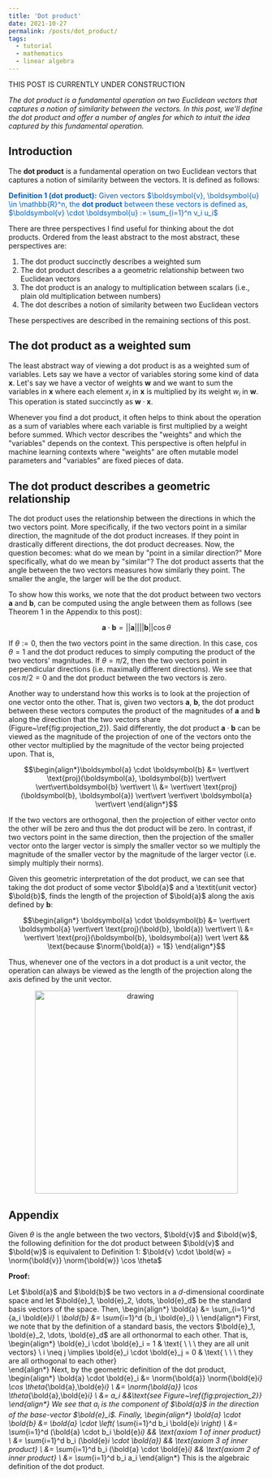 ```yaml
---
title: 'Dot product'
date: 2021-10-27
permalink: /posts/dot_product/
tags:
  - tutorial
  - mathematics
  - linear algebra
---
```


THIS POST IS CURRENTLY UNDER CONSTRUCTION

_The dot product is a fundamental operation on two Euclidean vectors that captures a notion of similarity between the vectors. In this post, we'll define the dot product and offer a number of angles for which to intuit the idea captured by this fundamental operation._

Introduction
------------

The **dot product** is a fundamental operation on two Euclidean vectors that captures a notion of similarity between the vectors. It is defined as follows:

<span style="color:#0060C6">**Definition 1 (dot product):** Given vectors $\boldsymbol{v}, \boldsymbol{u} \in \mathbb{R}^n, the **dot product** between these vectors is defined as, $\boldsymbol{v} \cdot \boldsymbol{u} := \sum_{i=1}^n v_i u_i$</span>

There are three perspectives I find useful for thinking about the dot products. Ordered from the least abstract to the most abstract, these perspectives are:
1. The dot product succinctly describes a weighted sum
2. The dot product describes a a geometric relationship between two Euclidean vectors
3. The dot product is an analogy to multiplication between scalars (i.e., plain old multiplication between numbers)
4. The dot describes a notion of similarity between two Euclidean vectors

These perspectives are described in the remaining sections of this post.

The dot product as a weighted sum
---------------------------------

The least abstract way of viewing a dot product is as a weighted sum of variables. Lets say we have a vector of variables storing some kind of data $\boldsymbol{x}$.  Let's say we have a vector of weights $\boldsymbol{w}$ and we want to sum the variables in $\boldsymbol{x}$ where each element $x_i$ in $\boldsymbol{x}$ is multiplied by its weight $w_i$ in $\boldsymbol{w}$.  This operation is stated succinctly as $\boldsymbol{w} \cdot \boldsymbol{x}$.

Whenever you find a dot product, it often helps to think about the operation as a sum of variables where each variable is first multiplied by a weight before summed. Which vector describes the "weights" and which the "variables" depends on the context. This perspective is often helpful in machine learning contexts where "weights" are often mutable model parameters and "variables" are fixed pieces of data.

The dot product describes a geometric relationship
--------------------------------------------------

The dot product uses the relationship between the directions in which the two vectors point.  More specifically, if the two vectors point in a similar direction, the magnitude of the dot product increases.  If they point in drastically different directions, the dot product decreases.  Now, the question becomes: what do we mean by "point in a similar direction?" More specifically, what do we mean by "similar"? The dot product asserts that the angle between the two vectors measures how similarly they point.   The smaller the angle, the larger will be the dot product.  

To show how this works, we note that the dot product between two vectors $\boldsymbol{a}$ and $\boldsymbol{b}$, can be computed using the angle between them as follows (see Theorem 1 in the Appendix to this post):

$$\boldsymbol{a} \cdot \boldsymbol{b} = \vert\vert \boldsymbol{a} \vert\vert \vert\vert \boldsymbol{b} \vert\vert \cos \theta$$

If $\theta := 0$, then the two vectors point in the same direction.  In this case, $\cos \theta = 1$ and the dot product reduces to simply computing the product of the two vectors' magnitudes. If $\theta = \pi / 2$, then the two vectors point in perpendicular directions (i.e. maximally different directions).  We see that $\cos \pi/2 = 0$ and the dot product between the two vectors is zero.

Another way to understand how this works is to look at the projection of one vector onto the other.  That is, given two vectors $\boldsymbol{a}$, $\boldsymbol{b}$, the dot product between these vectors computes the product of the magnitudes of $\boldsymbol{a}$ and $\boldsymbol{b}$ along the direction that the two vectors share (Figure~\ref{fig:projection_2}). Said differently, the dot product $\boldsymbol{a} \cdot \boldsymbol{b}$ can be viewed as the magnitude of the projection of one of the vectors onto the other vector multiplied by the magnitude of the vector being projected upon.  That is,

$$\begin{align*}\boldsymbol{a} \cdot \boldsymbol{b} &= \vert\vert \text{proj}(\boldsymbol{a}, \boldsymbol{b}) \vert\vert  \vert\vert\boldsymbol{b} \vert\vert \\
&= \vert\vert \text{proj}(\boldsymbol{b}, \boldsymbol{a}) \vert\vert \vert\vert \boldsymbol{a} \vert\vert  \end{align*}$$

If the two vectors are orthogonal, then the projection of either vector onto the other will be zero and thus the dot product will be zero.  In contrast, if two vectors point in the same direction, then the projection of the smaller vector onto the larger vector is simply the smaller vector so we multiply the magnitude of the smaller vector by the magnitude of the larger vector (i.e. simply multiply their norms).

Given this geometric interpretation of the dot product, we can see that taking the dot product of some vector $\bold{a}$ and a \textit{unit vector} $\bold{b}$, finds the length of the projection of $\bold{a}$ along the axis defined by $\boldsymbol{b}$:

$$\begin{align*} \boldsymbol{a} \cdot \boldsymbol{b} &= \vert\vert \boldsymbol{a} \vert\vert \text{proj}(\bold{b}, \bold{a}) \vert\vert \\ &= \vert\vert \text{proj}(\boldsymbol{b}, \boldsymbol{a}) \vert \vert && \text{because $\norm{\bold{a}} = 1$} \end{align*}$$

Thus, whenever one of the vectors in a dot product is a unit vector, the operation can always be viewed as the length of the projection along the axis defined by the unit vector.

<center><img src="https://raw.githubusercontent.com/mbernste/mbernste.github.io/master/images/dot_product_projection.png" alt="drawing" width="400"/></center>

Appendix
--------

Given $\theta$ is the angle between the two vectors, $\bold{v}$ and $\bold{w}$, the following definition for the dot product between $\bold{v}$ and $\bold{w}$ is equivalent to Definition 1: $\bold{v} \cdot \bold{w} = \norm{\bold{v}} \norm{\bold{w}} \cos \theta$

**Proof:**

Let $\bold{a}$ and $\bold{b}$ be two vectors in a $d$-dimensional coordinate space and let $\bold{e}_1, \bold{e}_2, \dots, \bold{e}_d$ be the standard basis vectors of the space.  Then, 
\begin{align*}
\bold{a} &= \sum_{i=1}^d {a_i \bold{e}_i} \\
\bold{b} &= \sum_{i=1}^d {b_i \bold{e}_i} \\
\end{align*}
First, we note that by the definition of a standard basis, the vectors $\bold{e}_1, \bold{e}_2, \dots, \bold{e}_d$ are all orthonormal to each other.  That is,
\begin{align*}
\bold{e}_i \cdot \bold{e}_i = 1 & \text{ \ \ \      they are all unit vectors} \\
i \neq j \implies \bold{e}_i \cdot \bold{e}_j = 0 & \text{ \ \ \       they are all orthogonal to each other}  
\end{align*}
Next, by the geometric definition of the dot product,
\begin{align*}
\bold{a} \cdot \bold{e}_i &= \norm{\bold{a}} \norm{\bold{e}_i} \cos \theta_{\bold{a},\bold{e}_i} \\
&=  \norm{\bold{a}} \cos \theta_{\bold{a},\bold{e}_i} \\
&= a_i &&\text{see Figure~\ref{fig:projection_2}}
\end{align*}
We see that $a_i$ is the component of $\bold{a}$ in the direction of the base-vector $\bold{e}_i$.  Finally,
\begin{align*}
\bold{a} \cdot \bold{b} &= \bold{a} \cdot \left( \sum_{i=1}^d b_i \bold{e}_i \right) \\
&=  \sum_{i=1}^d (\bold{a} \cdot b_i \bold{e}_i) && \text{axiom 1 of inner product} \\
&= \sum_{i=1}^d b_i (\bold{e}_i \cdot \bold{a}) && \text{axiom 3 of inner product} \\
&= \sum_{i=1}^d b_i (\bold{a} \cdot \bold{e}_i) && \text{axiom 2 of inner product} \\
&= \sum_{i=1}^d b_i a_i
\end{align*}
This is the algebraic definition of the dot product.
